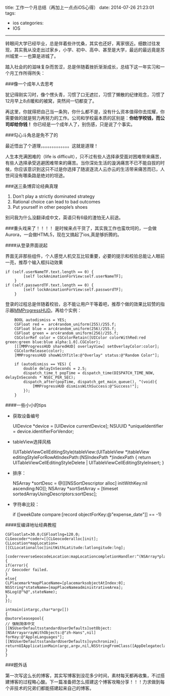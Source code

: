 title: 工作一个月总结（再加上一点点iOS心得）
date: 2014-07-26 21:23:01
tags:
- ios
categories:
- IOS
---


转眼间大学已经毕业，总是伴着些许忧桑，其实也还好，离家很近。细数过往发现，其实我从没走出过家乡，小学、初中、高中、甚至是大学，最远的最远竟是苏州城里－－也算是进城了。

踏入社会的的滋味复杂而苦涩，总是伴随着挫折渐渐成长，总结下这一年实习和一个月工作所得所失：

###像一个成年人去思考

犹记得刚实习时，像个愣头青，习惯了口无遮拦，习惯了懒散的纪律观念，习惯了12月早上8点暖和的被窝，突然间一切都变了。

再这里，你就得把自己当一条狗，你什么都不是，没有什么资本值得你去炫耀，你需要做的就是努力再努力的工作。公司和学校最本质的区别是：**你给学校钱，而公司却给你钱！** 你已经是一个成年人了，别伤感，只是说了个事实。

<!--more-->

###勾心斗角总是免不了的

最近悟出了个道理，。。。。。。。。。。。。这就是道理！

人生本充满困难的（life is difficult），只不过有些人选择承受面对困难带来痛苦，有些人选择承受逃避困难带来的痛苦。当你深处生活的漩涡痛苦不已不能自拔的时候，你应该意识到这只不过是你选择了随波逐流人云亦云的生活带来痛苦而已，人世间没有哪条路是绝对的坦途。

###送三条博弈论经典真理
1. Don’t play a strictly dominated strategy 
2. Rational choice can lead to bad outcomes
3. Put yourself in other people’s shoes

别问我为什么没翻译成中文，英语只有6级的渣怕无人前途。

###重头戏来了！！！！
是时候来点干货了，其实我工作也蛮坎坷的，一会做Aurora，一会做HTML5，现在又搞起了ios,真是够折腾的。

####从登录界面说起

界面无非那些组件，个人感觉人机交互比较重要，必要的提示和校验总能让人眼前一亮，推荐个输入框抖动效果 

    if (self.userNameTF.text.length == 0) {
            [self lockAnimationForView:self.userNameTF];
        }
    if (self.passwordTF.text.length == 0) {
            [self lockAnimationForView:self.passwordTF];
        }

登录的过程总是伴随着校验，总不能让用户干等着吧，推荐个做的效果比较赞的指示器[MMProgressHUD](https://github.com/mutualmobile/MMProgressHUD)。再给个实例：

        BOOL autodismiss = YES;
        CGFloat red =  arc4random_uniform(255)/255.f;
        CGFloat blue = arc4random_uniform(256)/255.f;
        CGFloat green = arc4random_uniform(256)/255.f;
        CGColorRef color = CGColorRetain([UIColor colorWithRed:red green:green blue:blue alpha:1.0].CGColor);
        [[[MMProgressHUD sharedHUD] overlayView] setOverlayColor:color];
        CGColorRelease(color);
        [MMProgressHUD showWithTitle:@"Overlay" status:@"Random Color"];
        
        if (autodismiss == YES) {
            double delayInSeconds = 2.5;
            dispatch_time_t popTime = dispatch_time(DISPATCH_TIME_NOW, delayInSeconds * NSEC_PER_SEC);
            dispatch_after(popTime, dispatch_get_main_queue(), ^(void){
                [MMProgressHUD dismissWithSuccess:@"Success!"];
            });
        }

####一些小小的tips

- 获取设备编号


    UIDevice *device = [UIDevice currentDevice];
    NSUUID *uniqueIdentifier = device.identifierForVendor;

- tableView选择风格


    (UITableViewCellEditingStyle)tableView:(UITableView *)tableView editingStyleForRowAtIndexPath:(NSIndexPath *)indexPath
    {
        return UITableViewCellEditingStyleDelete | UITableViewCellEditingStyleInsert;
    }

- 排序：


     NSArray *sortDesc = @[[[NSSortDescriptor alloc] initWithKey:nil ascending:NO]];
     NSArray *sortSetArray = [timeset sortedArrayUsingDescriptors:sortDesc];

- 字符串比较：


    if ([weekDate compare:[record objectForKey:@"expense_date"]] == -1)

####反编译地址经典教程

    CGFloatlat=30.0;CGFloatlng=120.0;
    CLGeocoder*coder=[[CLGeocoderalloc]init];
    CLLocation*mapLocation=[[CLLocationalloc]initWithLatitude:latlongitude:lng];
    
    [coderreverseGeocodeLocation:mapLocationcompletionHandler:^(NSArray*placemarks,NSError*error){
    if(error){
    // Geocoder failed.
    }
    else{
    CLPlacemark*mapPlaceName=[placemarksobjectAtIndex:0];
    NSString*stateName=[mapPlaceNameadministrativeArea];
    NSLog(@"%@",stateName);
    }
    }];
     
    intmain(intargc,char*argv[])
    {
    @autoreleasepool{
    // 强制简体中文
    [[NSUserDefaultsstandardUserDefaults]setObject:[NSArrayarrayWithObjects:@"zh-Hans",nil]
    forKey:@"AppleLanguages"];
    [[NSUserDefaultsstandardUserDefaults]synchronize];
    returnUIApplicationMain(argc,argv,nil,NSStringFromClass([AppDelegateclass]));
    }
    }

###题外话

第一次写这么长的博客，其实写博客到没花多少时间，素材每天都再收集，不过搭建博客的过程略心酸。下一篇准备把怎么搭建这个博客攻略分享！！！力求做到每个非技术的兄弟们都能搭建起来自己的博客。




























